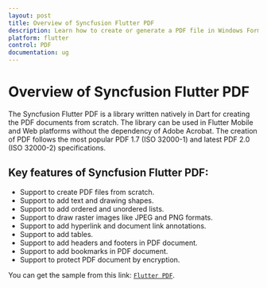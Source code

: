 ```yaml
---
layout: post
title: Overview of Syncfusion Flutter PDF
description: Learn how to create or generate a PDF file in Windows Forms with easy steps using Syncfusion .NET PDF library without depending on Adobe.
platform: flutter
control: PDF
documentation: ug
---
```


# Overview of Syncfusion Flutter PDF

The Syncfusion Flutter PDF is a library written natively in Dart for creating the PDF documents from scratch. The library can be used in Flutter Mobile and Web platforms without the dependency of Adobe Acrobat. The creation of PDF follows the most popular PDF 1.7 (ISO 32000-1) and latest PDF 2.0 (ISO 32000-2) specifications.

## Key features of Syncfusion Flutter PDF:

* Support to create PDF files from scratch.
* Support to add text and drawing shapes.
* Support to add ordered and unordered lists.
* Support to draw raster images like JPEG and PNG formats.
* Support to add hyperlink and document link annotations.
* Support to add tables.
* Support to add headers and footers in PDF document.
* Support to add bookmarks in PDF document.
* Support to protect PDF document by encryption.

You can get the sample from this link: [`Flutter PDF`](https://github.com/syncfusion/flutter-examples).